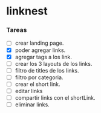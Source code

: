 # linknest

### Tareas
- [ ] crear landing page.
- [x] poder agregar links.
- [x] agregar tags a los link.
- [ ] crear los 3 layouts de los links.
- [ ] filtro de titles de los links.
- [ ] filtro por categoria.
- [ ] crear el short link.
- [ ] editar links
- [ ] compartir links con el shortLink.
- [ ] eliminar links.